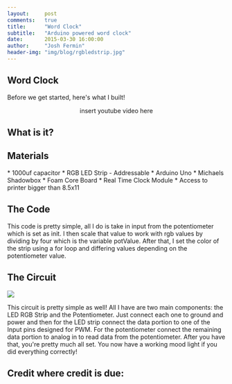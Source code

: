 ```yaml
---
layout:     post
comments: 	true
title:      "Word Clock"
subtitle:   "Arduino powered word clock"
date:       2015-03-30 16:00:00
author:     "Josh Fermin"
header-img: "img/blog/rgbledstrip.jpg"
---
```


<h2 class="section-heading">Word Clock</h2>
<p>Before we get started, here's what I built!</p>

<p align="center">
<!-- <embed width="800" height="500"
src="https://www.youtube.com/v/60GAwAqii0k"> -->
insert youtube video here
</p>

<h2 class="section-heading">What is it?</h2>
<p>
</p>

<h2 class="section-heading">Materials</h2>
* 1000uf capacitor
* RGB LED Strip - Addressable
* Arduino Uno
* Michaels Shadowbox
* Foam Core Board
* Real Time Clock Module
* Access to printer bigger than 8.5x11

<h2 class="section-heading">The Code</h2>


<p>This code is pretty simple, all I do is take in input from the potentiometer which is set as init. I then scale that value to work with rgb values by dividing by four which is the variable potValue.  After that, I set the color of the strip using a for loop and differing values depending on the potentiometer value.</p>



<h2 class="section-heading">The Circuit</h2>
<img src="http://i.imgur.com/i0ejj5r.jpg" >
<p>This circuit is pretty simple as well! All I have are two main components: the LED RGB Strip and the Potentiometer. Just connect each one to ground and power and then for the LED strip connect the data portion to one of the Input pins designed for PWM. For the potentiometer connect the remaining data portion to analog in to read data from the potentiometer. After you have that, you're pretty much all set. You now have a working mood light if you did everything correctly!</p>

<h2 class="section-heading">Credit where credit is due:</h2>
